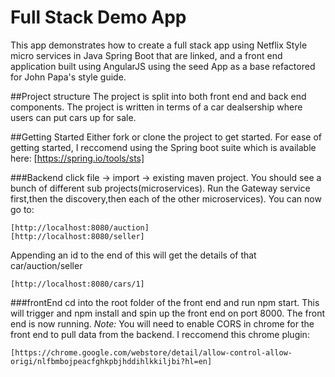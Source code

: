 # Full Stack Demo App
This app demonstrates how to create a full stack app using Netflix Style micro services in Java Spring Boot that are linked, and a front end application built using AngularJS using the seed App as a base refactored for John Papa's style guide.

##Project structure
The project is split into both front end and back end components. 
The project is written in terms of a car dealsership where users can put cars up for sale.

##Getting Started
Either fork or clone the project to get started.
For ease of getting started, I reccomend using the Spring boot suite which is available here:
[https://spring.io/tools/sts]

###Backend
click  file -> import -> existing maven project. You should see a bunch of different sub projects(microservices).
Run the Gateway service first,then the discovery,then each of the other microservices).
You can now go to:
```[http://localhost:8080/cars] 
[http://localhost:8080/auction]
[http://localhost:8080/seller]
```
Appending an id to the end of this will get the details of that car/auction/seller
```
[http://localhost:8080/cars/1]
```


###frontEnd
cd into the root folder of the front end and run npm start. This will trigger and npm install and spin up the front end on port 8000.
The front end is now running.
_Note:_ You will need to enable CORS in chrome for the front end to pull data from the backend. I reccomend this chrome plugin:
```
[https://chrome.google.com/webstore/detail/allow-control-allow-origi/nlfbmbojpeacfghkpbjhddihlkkiljbi?hl=en]
````





